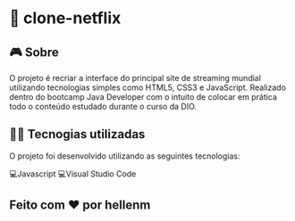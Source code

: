 # 👀 clone-netflix

## 🎮️ Sobre
O projeto é recriar a interface do principal site de streaming mundial utilizando tecnologias simples como HTML5, CSS3 e JavaScript. Realizado dentro do bootcamp Java Developer com o intuito de colocar em prática todo o conteúdo estudado durante o curso da DIO.

## 👨‍💻️ Tecnogias utilizadas
O projeto foi desenvolvido utilizando as seguintes tecnologias:

💻️Javascript 💻️Visual Studio Code

## Feito com ❤️ por hellenm
